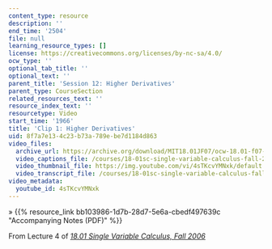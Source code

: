 ```yaml
---
content_type: resource
description: ''
end_time: '2504'
file: null
learning_resource_types: []
license: https://creativecommons.org/licenses/by-nc-sa/4.0/
ocw_type: ''
optional_tab_title: ''
optional_text: ''
parent_title: 'Session 12: Higher Derivatives'
parent_type: CourseSection
related_resources_text: ''
resource_index_text: ''
resourcetype: Video
start_time: '1966'
title: 'Clip 1: Higher Derivatives'
uid: 8f7a7e13-4c23-b73a-789e-be7d1184d863
video_files:
  archive_url: https://archive.org/download/MIT18.01JF07/ocw-18.01-f07-lec04_300k.mp4
  video_captions_file: /courses/18-01sc-single-variable-calculus-fall-2010/3f7b980eab425b9091f687142f2d6814_4sTKcvYMNxk.vtt
  video_thumbnail_file: https://img.youtube.com/vi/4sTKcvYMNxk/default.jpg
  video_transcript_file: /courses/18-01sc-single-variable-calculus-fall-2010/cc56f6d000bee7cffc2b8dbcb7711cc9_4sTKcvYMNxk.pdf
video_metadata:
  youtube_id: 4sTKcvYMNxk
---
```


» {{% resource_link bb103986-1d7b-28d7-5e6a-cbedf497639c "Accompanying Notes (PDF)" %}}

From Lecture 4 of [_18.01 Single Variable Calculus, Fall 2006_](/courses/18-01-single-variable-calculus-fall-2006/video_galleries/video-lectures)

